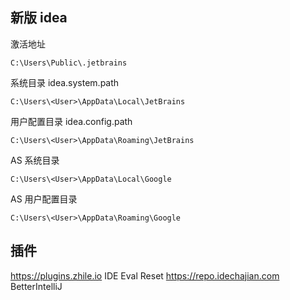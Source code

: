 ## 新版 idea 

激活地址

```
C:\Users\Public\.jetbrains
```

系统目录   idea.system.path 

```
C:\Users\<User>\AppData\Local\JetBrains
```

用户配置目录 idea.config.path 

```
C:\Users\<User>\AppData\Roaming\JetBrains
```

AS 系统目录 

```
C:\Users\<User>\AppData\Local\Google
```

AS 用户配置目录

```
C:\Users\<User>\AppData\Roaming\Google
```









## 插件

https://plugins.zhile.io
IDE Eval Reset
https://repo.idechajian.com
BetterIntelliJ